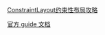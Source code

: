 [ConstraintLayout约束性布局攻略](https://juejin.im/post/5d832012f265da03c428c841?utm_source=gold_browser_extension)


[官方 guide 文档](https://developer.android.google.cn/reference/android/support/constraint/ConstraintLayout#developer-guide)